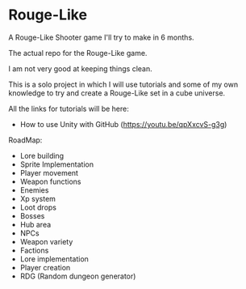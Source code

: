 # Rouge-Like
A Rouge-Like Shooter game I'll try to make in 6 months.

The actual repo for the Rouge-Like game.

I am not very good at keeping things clean.

This is a solo project in which I will use tutorials and some of my own knowledge to try and create a Rouge-Like set in a cube universe.

All the links for tutorials will be here:
 - How to use Unity with GitHub (https://youtu.be/qpXxcvS-g3g)
 
RoadMap:
 - Lore building
 - Sprite Implementation
 - Player movement
 - Weapon functions
 - Enemies
 - Xp system
 - Loot drops
 - Bosses
 - Hub area
 - NPCs
 - Weapon variety
 - Factions
 - Lore implementation
 - Player creation
 - RDG (Random dungeon generator)
